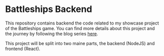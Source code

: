 # Battleships Backend

This repository contains backend the code related to my showcase project of the Battleships game.
You can find more details about this project and the journey by following the blog series [here](https://www.herc.me/series/battleships/).

This project will be split into two maine parts, the backend (NodeJS) and frontend (React).